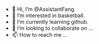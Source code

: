 - 👋 Hi, I’m @AssistantFang
- 👀 I’m interested in basketball.
- 🌱 I’m currently learning github.
- 💞️ I’m looking to collaborate on ...
- 📫 How to reach me ...

<!---
AssistantFang/AssistantFang is a ✨ special ✨ repository because its `README.md` (this file) appears on your GitHub profile.
You can click the Preview link to take a look at your changes.
--->
